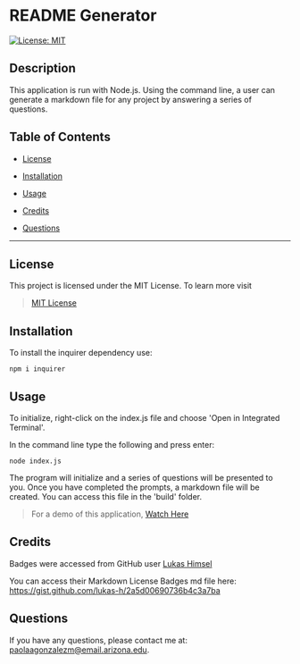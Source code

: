 # README Generator
  
[![License: MIT](https://img.shields.io/badge/License-MIT-yellow.svg)](https://opensource.org/licenses/MIT) 

## Description

This application is run with Node.js. Using the command line, a user can generate a markdown file for any project by answering a series of questions. 

## Table of Contents

* [License](#license)

* [Installation](#installation)

* [Usage](#usage)

* [Credits](#credits)

* [Questions](#questions)

---

## License

This project is licensed under the MIT License. To learn more visit  
> [MIT License](https://github.com/git/git-scm.com/blob/main/MIT-LICENSE.txt)

## Installation

To install the inquirer dependency use: 

```
npm i inquirer
```

## Usage

To initialize, right-click on the index.js file and choose 'Open in Integrated Terminal'.

In the command line type the following and press enter:

```
node index.js
```

The program will initialize and a series of questions will be presented to you. Once you have completed the prompts, a markdown file will be created. You can access this file in the 'build' folder.

> For a demo of this application, [Watch Here]()

## Credits

Badges were accessed from GitHub user [Lukas Himsel](https://gist.github.com/lukas-h)


You can access their Markdown License Badges md file here: <https://gist.github.com/lukas-h/2a5d00690736b4c3a7ba>

## Questions

If you have any questions, please contact me at: paolaagonzalezm@email.arizona.edu.
  
